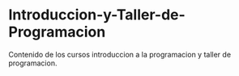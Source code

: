 # Introduccion-y-Taller-de-Programacion
Contenido de los cursos introduccion a la programacion y taller de programacion.
